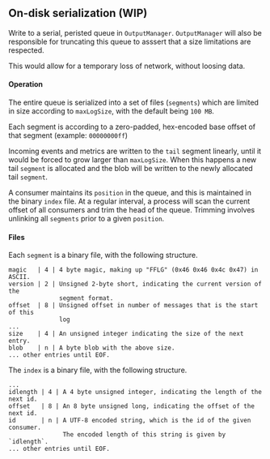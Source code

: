 ## On-disk serialization (WIP)

Write to a serial, peristed queue in `OutputManager`.
`OutputManager` will also be responsible for truncating this queue to asssert
that a size limitations are respected.

This would allow for a temporary loss of network, without loosing data.

#### Operation

The entire queue is serialized into a set of files (`segments`) which are
limited in size according to `maxLogSize`, with the default being `100 MB`.

Each segment is according to a zero-padded, hex-encoded base offset of that
segment (example: `00000000ff`)

Incoming events and metrics are written to the `tail` segment linearly, until
it would be forced to grow larger than `maxLogSize`.
When this happens a new tail `segment` is allocated and the blob will be written
to the newly allocated tail `segment`.

A consumer maintains its `position` in the queue, and this is maintained in the
binary `index` file.
At a regular interval, a process will scan the current offset of all consumers
and trim the head of the queue.
Trimming involves unlinking all `segments` prior to a given `position`.

#### Files

Each `segment` is a binary file, with the following structure.

```
magic   | 4 | 4 byte magic, making up "FFLG" (0x46 0x46 0x4c 0x47) in ASCII.
version | 2 | Unsigned 2-byte short, indicating the current version of the
              segment format.
offset  | 8 | Unsigned offset in number of messages that is the start of this
              log
...
size    | 4 | An unsigned integer indicating the size of the next entry.
blob    | n | A byte blob with the above size.
... other entries until EOF.
```

The `index` is a binary file, with the following structure.

```
...
idlength | 4 | A 4 byte unsigned integer, indicating the length of the next id.
offset   | 8 | An 8 byte unsigned long, indicating the offset of the next id.
id       | n | A UTF-8 encoded string, which is the id of the given consumer.
               The encoded length of this string is given by `idlength`.
... other entries until EOF.
```
